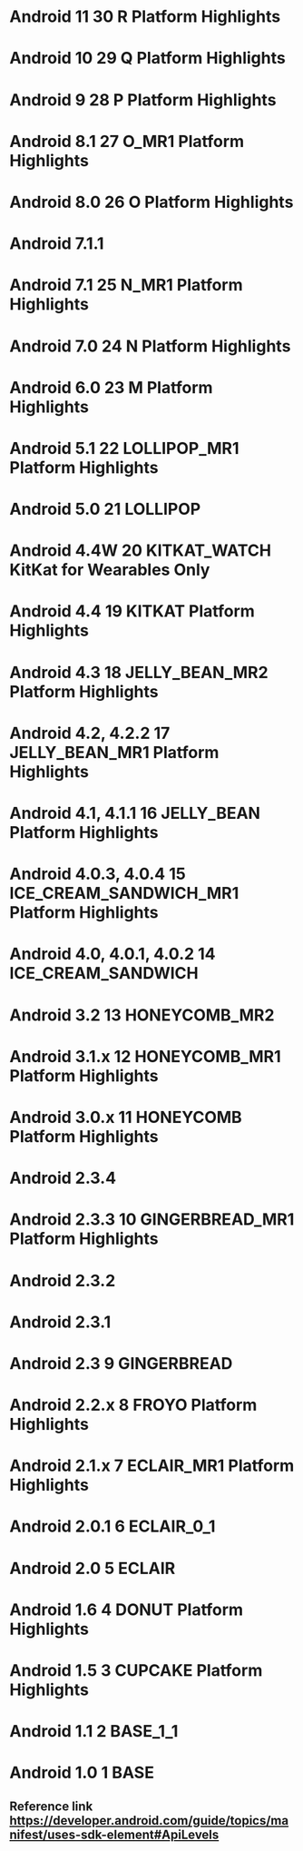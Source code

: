 # Android 11	30	R	Platform Highlights
# Android 10	29	Q	Platform Highlights
# Android 9	28	P	Platform Highlights
# Android 8.1	27	O_MR1	Platform Highlights
# Android 8.0	26	O	Platform Highlights
# Android 7.1.1
# Android 7.1	25	N_MR1	Platform Highlights
# Android 7.0	24	N	Platform Highlights
# Android 6.0	23	M	Platform Highlights
# Android 5.1	22	LOLLIPOP_MR1	Platform Highlights
# Android 5.0	21	LOLLIPOP
# Android 4.4W	20	KITKAT_WATCH	KitKat for Wearables Only
# Android 4.4	19	KITKAT	Platform Highlights
# Android 4.3	18	JELLY_BEAN_MR2	Platform Highlights
# Android 4.2, 4.2.2	17	JELLY_BEAN_MR1	Platform Highlights
# Android 4.1, 4.1.1	16	JELLY_BEAN	Platform Highlights
# Android 4.0.3, 4.0.4	15	ICE_CREAM_SANDWICH_MR1	Platform Highlights
# Android 4.0, 4.0.1, 4.0.2	14	ICE_CREAM_SANDWICH
# Android 3.2	13	HONEYCOMB_MR2	
# Android 3.1.x	12	HONEYCOMB_MR1	Platform Highlights
# Android 3.0.x	11	HONEYCOMB	Platform Highlights
# Android 2.3.4
# Android 2.3.3	10	GINGERBREAD_MR1	Platform Highlights
# Android 2.3.2
# Android 2.3.1
# Android 2.3	9	GINGERBREAD
# Android 2.2.x	8	FROYO	Platform Highlights
# Android 2.1.x	7	ECLAIR_MR1	Platform Highlights
# Android 2.0.1	6	ECLAIR_0_1
# Android 2.0	5	ECLAIR
# Android 1.6	4	DONUT	Platform Highlights
# Android 1.5	3	CUPCAKE	Platform Highlights
# Android 1.1	2	BASE_1_1	
# Android 1.0	1	BASE

## Reference link https://developer.android.com/guide/topics/manifest/uses-sdk-element#ApiLevels
